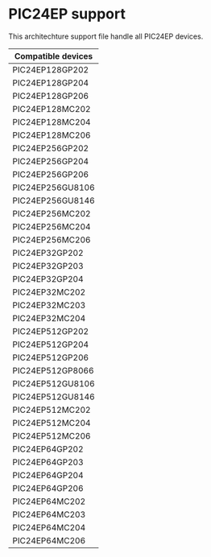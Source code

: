 # PIC24EP support

This architechture support file handle all PIC24EP devices.

|Compatible devices|
|---------|
|PIC24EP128GP202|
|PIC24EP128GP204|
|PIC24EP128GP206|
|PIC24EP128MC202|
|PIC24EP128MC204|
|PIC24EP128MC206|
|PIC24EP256GP202|
|PIC24EP256GP204|
|PIC24EP256GP206|
|PIC24EP256GU8106|
|PIC24EP256GU8146|
|PIC24EP256MC202|
|PIC24EP256MC204|
|PIC24EP256MC206|
|PIC24EP32GP202|
|PIC24EP32GP203|
|PIC24EP32GP204|
|PIC24EP32MC202|
|PIC24EP32MC203|
|PIC24EP32MC204|
|PIC24EP512GP202|
|PIC24EP512GP204|
|PIC24EP512GP206|
|PIC24EP512GP8066|
|PIC24EP512GU8106|
|PIC24EP512GU8146|
|PIC24EP512MC202|
|PIC24EP512MC204|
|PIC24EP512MC206|
|PIC24EP64GP202|
|PIC24EP64GP203|
|PIC24EP64GP204|
|PIC24EP64GP206|
|PIC24EP64MC202|
|PIC24EP64MC203|
|PIC24EP64MC204|
|PIC24EP64MC206|
